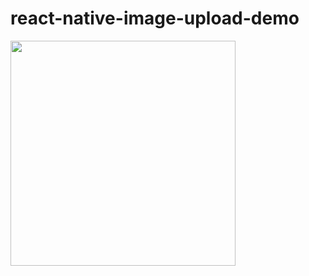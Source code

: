 # react-native-image-upload-demo

<img src="https://cloud.githubusercontent.com/assets/175227/11146619/df4cd2fe-8a4a-11e5-9455-c84588ab18fa.png" width="360" />
